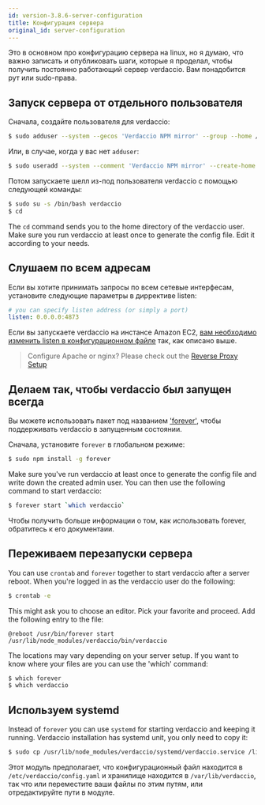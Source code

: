 ```yaml
---
id: version-3.8.6-server-configuration
title: Конфигурация сервера
original_id: server-configuration
---
```


Это в основном про конфигурацию сервера на linux, но я думаю, что важно записать и опубликовать шаги, которые я проделал, чтобы получить постоянно работающий сервер verdaccio. Вам понадобится рут или sudo-права.

## Запуск сервера от отдельного пользователя

Сначала, создайте пользователя для verdaccio:

```bash
$ sudo adduser --system --gecos 'Verdaccio NPM mirror' --group --home /var/lib/verdaccio verdaccio
```

Или, в случае, когда у вас нет `adduser`:

```bash
$ sudo useradd --system --comment 'Verdaccio NPM mirror' --create-home --home-dir /var/lib/verdaccio --shell /sbin/nologin verdaccio
```

Потом запускаете шелл из-под пользователя verdaccio с помощью следующей команды:

```bash
$ sudo su -s /bin/bash verdaccio
$ cd
```

The `cd` command sends you to the home directory of the verdaccio user. Make sure you run verdaccio at least once to generate the config file. Edit it according to your needs.

## Слушаем по всем адресам

Если вы хотите принимать запросы по всем сетевые интерфесам, установите следующие параметры в диррективе listen:

```yaml
# you can specify listen address (or simply a port)
listen: 0.0.0.0:4873
```

Если вы запускаете verdaccio на инстансе Amazon EC2, [вам необходимо изменить listen в конфигурационном файле](https://github.com/verdaccio/verdaccio/issues/314#issuecomment-327852203) так, как описано выше.

> Configure Apache or nginx? Please check out the [Reverse Proxy Setup](reverse-proxy.md)

## Делаем так, чтобы verdaccio был запущен всегда

Вы можете использовать пакет под названием ['forever'](https://github.com/nodejitsu/forever), чтобы поддерживать verdaccio в запущенным состоянии.

Сначала, установите `forever` в глобальном режиме:

```bash
$ sudo npm install -g forever
```

Make sure you've run verdaccio at least once to generate the config file and write down the created admin user. You can then use the following command to start verdaccio:

```bash
$ forever start `which verdaccio`
```

Чтобы получить больше информации о том, как использовать forever, обратитесь к его документаии.

## Переживаем перезапуски сервера

You can use `crontab` and `forever` together to start verdaccio after a server reboot. When you're logged in as the verdaccio user do the following:

```bash
$ crontab -e
```

This might ask you to choose an editor. Pick your favorite and proceed. Add the following entry to the file:

    @reboot /usr/bin/forever start /usr/lib/node_modules/verdaccio/bin/verdaccio
    

The locations may vary depending on your server setup. If you want to know where your files are you can use the 'which' command:

```bash
$ which forever
$ which verdaccio
```

## Используем systemd

Instead of `forever` you can use `systemd` for starting verdaccio and keeping it running. Verdaccio installation has systemd unit, you only need to copy it:

```bash
$ sudo cp /usr/lib/node_modules/verdaccio/systemd/verdaccio.service /lib/systemd/system/ && sudo systemctl daemon-reload
```

Этот модуль предполагает, что конфигурационный файл находится в `/etc/verdaccio/config.yaml` и хранилище находится в `/var/lib/verdaccio`, так что или переместите ваши файлы по этим путям, или отредактируйте пути в модуле.
